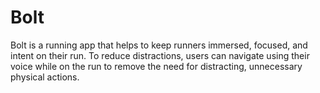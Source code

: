 Bolt
====

Bolt is a running app that helps to keep runners immersed, focused, and intent on their run. To reduce distractions, users can navigate using their voice while on the run to remove the need for distracting, unnecessary physical actions. 

